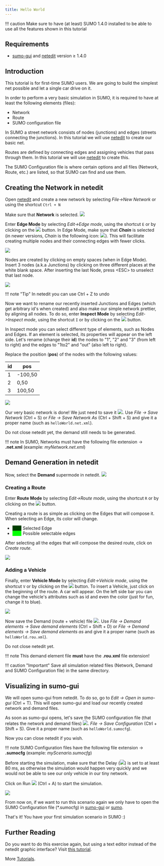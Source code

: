 ```yaml
---
title: Hello World
---
```


!!! caution
    Make sure to have (at least) SUMO 1.4.0 installed to be able to use all the features shown in this tutorial

## Requirements

- [sumo-gui](../sumo-gui.md) and [netedit](../Netedit/index.md) version ≥ 1.4.0

## Introduction

This tutorial is for first-time SUMO users. We are going to build the
simplest net possible and let a single car drive on it.

In order to perform a very basic simulation in SUMO, it is required to have at least the following elements (files):

- Network
- Route
- SUMO configuration file

In SUMO a street network consists of nodes
(junctions) and edges (streets connecting the junctions). In this tutorial we will use [netedit](../Netedit/index.md) to create our basic net.

Routes are defined by connecting edges and assigning vehicles that pass through them. In this tutorial we will use [netedit](../Netedit/index.md) to create this.

The SUMO Configuration file is where certain options and all files (Network, Route, etc.) are listed, so that SUMO can find and use them.

## Creating the Network in netedit

Open [netedit](../Netedit/index.md) and create a new network by selecting *File-\>New Network* or using the shortcut `Ctrl + N`


Make sure that **Network** is selected.
![](../images/neteditNetworkMode.png)

Enter **Edge Mode** by selecting *Edit-\>Edge mode*, using the shortcut `E` or by clicking on the ![](../images/icon_modecreateedge.png) button.
In Edge Mode, make sure that ***Chain*** is selected (in newer versions, *Chain* is the following icon: ![](../images/icon_checkbox_chain.png)). This will facilitate creating multiple nodes and their connecting edges with fewer clicks.

![](../images/neteditChainSelected.png)

Nodes are created by clicking on empty spaces (when in Edge Mode). Insert 3 nodes (a.k.a Junctions) by clicking on three different places at the white blank space.
After inserting the last Node, press <ESC\> to unselect that last node.

![](../images/HelloWorld_1.gif)

!!! note "Tip"
    In netedit you can use Ctrl + Z to undo


Now we want to rename our recently inserted Junctions and Edges (which get arbitrary id's when created) and also make our simple network prettier, by aligning all nodes.
To do so, enter **Inspect Mode** by selecting *Edit-\>Inspect mode*, using the shortcut `I` or by clicking on the ![](../images/icon_modeinspect.png) button.

In Inspect mode you can select different type of elements, such as Nodes and Edges. If an element is selected, its properties will appear on the left side.
Let's rename (change their **id**) the nodes to "1", "2" and "3" (from left to right) and the edges to "1to2" and "out" (also left to right).

Replace the position (**pos**) of the nodes with the following values:

| id | pos     |
|----|---------|
| 1  | -100,50 |
| 2  | 0,50    |
| 3  | 100,50  |

![](../images/HelloWorld_2.gif)

Our very basic network is done! We just need to save it ![](../images/icon_save.png). Use *File -\> Save Network* (Ctrl + S) or *File -\> Save Network As* (Ctrl + Shift + S) and give it a proper name (such as `helloWorld.net.xml`).

Do not close netedit yet, the demand still needs to be generated.

!!! note
    In SUMO, Networks must have the following file extension -> **.net.xml** (example: *myNetwork.net.xml*)



## Demand Generation in netedit

Now, select the **Demand** supermode in netedit.
![](../images/neteditDemandMode.png)

### Creating a Route

Enter **Route Mode** by selecting *Edit-\>Route mode*, using the shortcut `R` or by clicking on the ![](../images/icon_moderoute.png) button.

Creating a route is as simple as clicking on the Edges that will compose it. When selecting an Edge, its color will change.

- <span style="color:#004000; background:#004000">FOO</span> Selected Edge
- <span style="color:#00ff00; background:#00ff00">FOO</span> Possible selectable edges

After selecting all the edges that will compose the desired route, click on *Create route*.

![](../images/HelloWorld_3.gif)

### Adding a Vehicle

Finally, enter **Vehicle Mode** by selecting *Edit-\>Vehicle mode*, using the shortcut `V` or by clicking on the ![](../images/icon_modevehicle.png) button.
To insert a Vehicle, just click on the beginning of the route. A car will appear. On the left side bar you can change the vehicle's attributes such as id and even the color (just for fun, change it to blue).

![](../images/HelloWorld_4.gif)

Now save the Demand (route + vehicle) file ![](../images/icon_save.png).
Use *File -\> Demand elements -\> Save demand elements* (Ctrl + Shift + D) or *File -\> Demand elements -\> Save demand elements as* and give it a proper name (such as `helloWorld.rou.xml`).

Do not close netedit yet.

!!! note
    This demand element file **must** have the **.rou.xml** file extension!

!!! caution "Important"
    Save all simulation related files (Network, Demand and SUMO Configuration file) in the same directory.

## Visualizing in sumo-gui

We will open sumo-gui from netedit. To do so, go to *Edit -\> Open in sumo-gui* (Ctrl + T). This will open sumo-gui and load our recently created network and demand files.

As soon as sumo-gui opens, let's save the SUMO configuration file (that relates the network and demand files) ![](../images/icon_save.png).
*File -\> Save Configuration* (Ctrl + Shift + S). Give it a proper name (such as `helloWorld.sumocfg`).

Now you can close netedit if you wish.

!!! note
    SUMO Configuration files have the following file extension -> **.sumocfg** (example: *myScenario.sumocfg*)

Before starting the simulation, make sure that the Delay (![](../images/Delay.png)) is set to at least 80 ms, as otherwise the simulation would happen very quickly and we would not be able to see our only vehicle in our tiny network.

Click on Run ![](../images/icon_play.png) (Ctrl + A) to start the simulation.

![](../images/HelloWorld_5.gif)

From now on, if we want to run this scenario again we only have to open the SUMO Configuration file (*.sumocfg) in [sumo-gui](../sumo-gui.md) or [sumo](../sumo.md).

That's it! You have your first simulation scenario in SUMO :)

## Further Reading

Do you want to do this exercise again, but using a text editor instead of the netedit graphic interface? Visit [this tutorial](Hello_SUMO.md).

More [Tutorials](index.md).